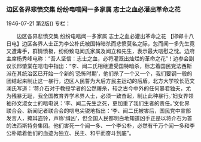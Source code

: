 ### 边区各界悲愤交集  纷纷电唁闻一多家属  志士之血必灌出革命之花

1946-07-21
第2版()
专栏：

　　边区各界悲愤交集
    纷纷电唁闻一多家属
    志士之血必灌出革命之花
    【邯郸十八日电】边区各界人士正为李公朴氏被国特暗杀而悲愤莫名之际，忽而闻一多先生竟又遭毒手，群情愤极，纷纷致电闻氏家属及闻立和先生，表示最大唁慰之忱。边府主席杨秀峰电称：“吾人坚信：志士之血，必将灌溉出灿烂的革命之花”！边参会副议长邢肇棠在唁电中指出：“李、闻二氏相继遭受国特暗杀，标志着国民党法西斯派在其统治区已开始一个新的‘恐怖时期’，他们杀了一个又一个，我们要钢一般的团结起来制止这一暴行，边区人民誓为大后方民主运动的后盾。北方大学校长范文澜氏写道：‘蒋介石对于教授学者的公然屠杀，较之古今中外的任何暴君独夫，尤为残暴无耻，我全国教育界学术界人士，必须一致奋起，制止此种暴行。’妇女界领袖孙文淑女士的唁电说：‘李、闻二先生之死，更加重了我们生者的责任。’文化界联合会、新闻记者联合会的唁电尖锐地指出：‘李、闻二氏被害后，国民党中宣部发言人，掩耳盗铃，声称‘缉凶’，但全国人民都明白地知道凶手正是以蒋介石为首的法西斯特务集团。他们害死一个闻一多、一个李公朴，必然有千万个闻一多和李公朴踏着他们的血迹为独立、民主、和平而奋斗到底”。
